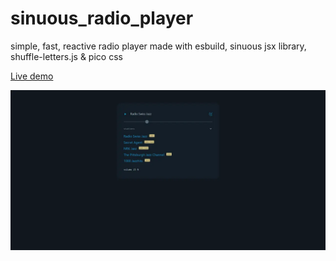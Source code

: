# sinuous_radio_player
simple, fast, reactive radio player made with esbuild, sinuous jsx library, shuffle-letters.js &amp; pico css

<a href="https://rwdevelopment.github.io/sinuous_radio_player" target="_blank">Live demo</a>

![Radio Player](screen.webp)
